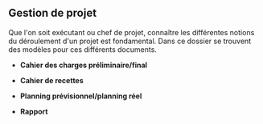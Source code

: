 ## Gestion de projet

Que l'on soit exécutant ou chef de projet, connaître les différentes notions du déroulement d'un projet est fondamental. Dans ce dossier se trouvent des modèles pour ces différents documents.

- **Cahier des charges préliminaire/final**

- **Cahier de recettes** 

- **Planning prévisionnel/planning réel**

- **Rapport**
